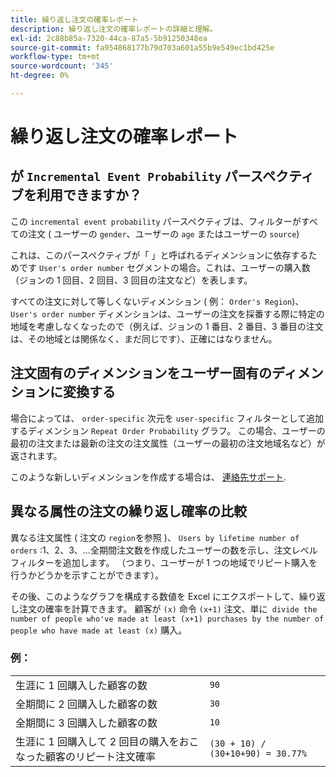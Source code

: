 ```yaml
---
title: 繰り返し注文の確率レポート
description: 繰り返し注文の確率レポートの詳細と理解。
exl-id: 2c88b85a-7320-44ca-87a5-5b91250348ea
source-git-commit: fa954868177b79d703a601a55b9e549ec1bd425e
workflow-type: tm+mt
source-wordcount: '345'
ht-degree: 0%

---
```


# 繰り返し注文の確率レポート

## が `Incremental Event Probability` パースペクティブを利用できますか？

この `incremental event probability` パースペクティブは、フィルターがすべての注文 ( ユーザーの `gender`、ユーザーの `age` またはユーザーの `source`)

これは、このパースペクティブが「 」と呼ばれるディメンションに依存するためです `User's order number` セグメントの場合。これは、ユーザーの購入数（ジョンの 1 回目、2 回目、3 回目の注文など）を表します。

すべての注文に対して等しくないディメンション ( 例： `Order's Region`)、 `User's order number` ディメンションは、ユーザーの注文を採番する際に特定の地域を考慮しなくなったので（例えば、ジョンの 1 番目、2 番目、3 番目の注文は、その地域とは関係なく、まだ同じです）、正確にはなりません。

## 注文固有のディメンションをユーザー固有のディメンションに変換する

場合によっては、 `order-specific` 次元を `user-specific` フィルターとして追加するディメンション `Repeat Order Probability` グラフ。 この場合、ユーザーの最初の注文または最新の注文の注文属性（ユーザーの最初の注文地域名など）が返されます。

このような新しいディメンションを作成する場合は、 [連絡先サポート](https://experienceleague.adobe.com/docs/commerce-knowledge-base/kb/troubleshooting/miscellaneous/mbi-service-policies.html?lang=en).

## 異なる属性の注文の繰り返し確率の比較

異なる注文属性 ( 注文の `region`を参照 )、 `Users by lifetime number of orders` :1、2、3、...全期間注文数を作成したユーザーの数を示し、注文レベルフィルターを追加します。 （つまり、ユーザーが 1 つの地域でリピート購入を行うかどうかを示すことができます）。

その後、このようなグラフを構成する数値を Excel にエクスポートして、繰り返し注文の確率を計算できます。 顧客が `(x)` 命令 `(x+1)` 注文、単に` divide the number of people who've made at least (x+1) purchases by the number of people who have made at least (x)` 購入。

### 例：

|  |  |
|---|---|
| 生涯に 1 回購入した顧客の数 | `90` |
| 全期間に 2 回購入した顧客の数 | `30` |
| 全期間に 3 回購入した顧客の数 | `10` |
| 生涯に 1 回購入して 2 回目の購入をおこなった顧客のリピート注文確率 | `(30 + 10) / (30+10+90) = 30.77%` |
